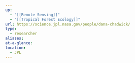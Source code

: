 ```yaml
---
up:
  - "[[Remote Sensing]]"
  - "[[Tropical Forest Ecology]]"
url: https://science.jpl.nasa.gov/people/dana-chadwick/
type:
  - researcher
aliases: 
at-a-glance: 
location:
  - JPL
---
```

